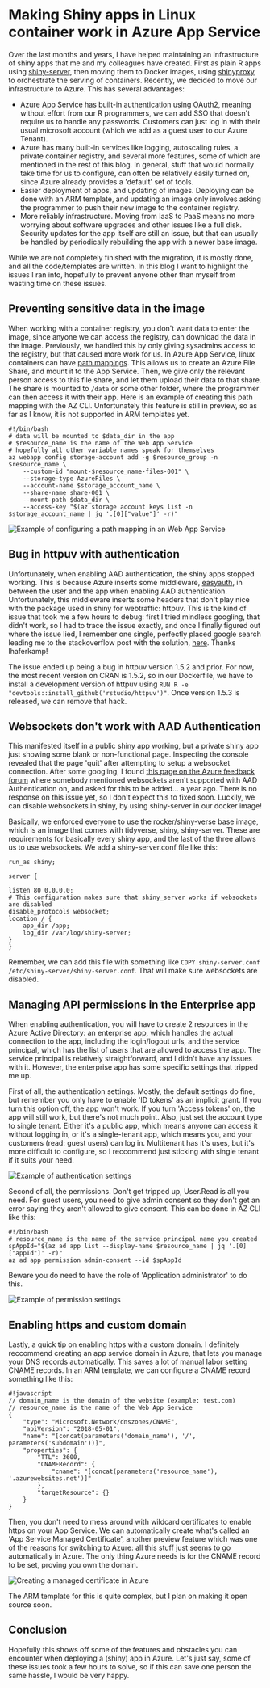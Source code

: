 # Making Shiny apps in Linux container work in Azure App Service

Over the last months and years, I have helped maintaining an infrastructure of shiny apps that me and my colleagues have created. First as plain R apps using [shiny-server](https://rstudio.com/products/shiny/shiny-server/), then moving them to Docker images, using [shinyproxy](https://www.shinyproxy.io/) to orchestrate the serving of containers. Recently, we decided to move our infrastructure to Azure. This has several advantages:

* Azure App Service has built-in authentication using OAuth2, meaning without effort from our R programmers, we can add SSO that doesn't require us to handle any passwords. Customers can just log in with their usual microsoft account (which we add as a guest user to our Azure Tenant).
* Azure has many built-in services like logging, autoscaling rules, a private container registry, and several more features, some of which are mentioned in the rest of this blog. In general, stuff that would normally take time for us to configure, can often be relatively easily turned on, since Azure already provides a 'default' set of tools.
* Easier deployment of apps, and updating of images. Deploying can be done with an ARM template, and updating an image only involves asking the programmer to push their new image to the container registry.
* More reliably infrastructure. Moving from IaaS to PaaS means no more worrying about software upgrades and other issues like a full disk. Security updates for the app itself are still an issue, but that can usually be handled by periodically rebuilding the app with a newer base image.

While we are not completely finished with the migration, it is mostly done, and all the code/templates are written. In this blog I want to highlight the issues I ran into, hopefully to prevent anyone other than myself from wasting time on these issues.

## Preventing sensitive data in the image

When working with a container registry, you don't want data to enter the image, since anyone we can access the registry, can download the data in the image. Previously, we handled this by only giving sysadmins access to the registry, but that caused more work for us. In Azure App Service, linux containers can have [path mappings](https://docs.microsoft.com/en-us/azure/app-service/containers/how-to-serve-content-from-azure-storage). This allows us to create an Azure File Share, and mount it to the App Service. Then, we give only the relevant person access to this file share, and let them upload their data to that share. The share is mounted to `/data` or some other folder, where the programmer can then access it with their app. Here is an example of creating this path mapping with the AZ CLI. Unfortunately this feature is still in preview, so as far as I know, it is not supported in ARM templates yet.

    #!/bin/bash
    # data will be mounted to $data_dir in the app
    # $resource_name is the name of the Web App Service
    # hopefully all other variable names speak for themselves
    az webapp config storage-account add -g $resource_group -n $resource_name \
        --custom-id "mount-$resource_name-files-001" \
        --storage-type AzureFiles \
        --account-name $storage_account_name \
        --share-name share-001 \
        --mount-path $data_dir \
        --access-key "$(az storage account keys list -n $storage_account_name | jq '.[0]["value"]' -r)"

![Example of configuring a path mapping in an Web App Service](../static/1-azureapps/pathmappings.png)

## Bug in httpuv with authentication

Unfortunately, when enabling AAD authentication, the shiny apps stopped working. This is because Azure inserts some middleware, [easyauth](https://github.com/cgillum/easyauth), in between the user and the app when enabling AAD authentication. Unfortunately, this middleware inserts some headers that don't play nice with the package used in shiny for webtraffic: httpuv. This is the kind of issue that took me a few hours to debug: first I tried mindless googling, that didn't work, so I had to trace the issue exactly, and once I finally figured out where the issue lied, I remember one single, perfectly placed google search leading me to the stackoverflow post with the solution, [here](https://stackoverflow.com/questions/56797036/how-do-i-get-shiny-server-to-working-with-azure-active-directory/58541479#58541479). Thanks lhaferkamp!

The issue ended up being a bug in httpuv version 1.5.2 and prior. For now, the most recent version on CRAN is 1.5.2, so in our Dockerfile, we have to install a development version of httpuv using `RUN R -e "devtools::install_github('rstudio/httpuv')"`. Once version 1.5.3 is released, we can remove that hack.

## Websockets don't work with AAD Authentication

This manifested itself in a public shiny app working, but a private shiny app just showing some blank or non-functional page. Inspecting the console revealed that the page 'quit' after attempting to setup a websocket connection. After some googling, I found [this page on the Azure feedback forum](https://feedback.azure.com/forums/169385-web-apps/suggestions/36489109-add-support-for-websocket-connections-when-aad-aut) where somebody mentioned websockets aren't supported with AAD Authentication on, and asked for this to be added... a year ago. There is no response on this issue yet, so I don't expect this to fixed soon. Luckily, we can disable websockets in shiny, by using shiny-server in our docker image!

Basically, we enforced everyone to use the [rocker/shiny-verse](https://hub.docker.com/r/rocker/shiny-verse) base image, which is an image that comes with tidyverse, shiny, shiny-server. These are requirements for basically every shiny app, and the last of the three allows us to use websockets. We add a shiny-server.conf file like this:

    run_as shiny;

    server {

    listen 80 0.0.0.0;
    # This configuration makes sure that shiny_server works if websockets are disabled
    disable_protocols websocket;
    location / {
        app_dir /app;
        log_dir /var/log/shiny-server;
    }
    }

Remember, we can add this file with something like `COPY shiny-server.conf /etc/shiny-server/shiny-server.conf`. That will make sure websockets are disabled.

## Managing API permissions in the Enterprise app

When enabling authentication, you will have to create 2 resources in the Azure Active Directory: an enterprise app, which handles the actual connection to the app, including the login/logout urls, and the service principal, which has the list of users that are allowed to access the app. The service principal is relatively straightforward, and I didn't have any issues with it. However, the enterprise app has some specific settings that tripped me up.

First of all, the authentication settings. Mostly, the default settings do fine, but remember you only have to enable 'ID tokens' as an implicit grant. If you turn this option off, the app won't work. If you turn 'Access tokens' on, the app will still work, but there's not much point. Also, just set the account type to single tenant. Either it's a public app, which means anyone can access it without logging in, or it's a single-tenant app, which means you, and your customers (read: guest users) can log in. Multitenant has it's uses, but it's more difficult to configure, so I reccommend just sticking with single tenant if it suits your need.

![Example of authentication settings](../static/1-azureapps/authentication.png)

Second of all, the permissions. Don't get tripped up, User.Read is all you need. For guest users, you need to give admin consent so they don't get an error saying they aren't allowed to give consent. This can be done in AZ CLI like this:

    #!/bin/bash
    # resource_name is the name of the service principal name you created
    spAppId="$(az ad app list --display-name $resource_name | jq '.[0]["appId"]' -r)"
    az ad app permission admin-consent --id $spAppId

Beware you do need to have the role of 'Application administrator' to do this.

![Example of permission settings](../static/1-azureapps/permissions.png)

## Enabling https and custom domain

Lastly, a quick tip on enabling https with a custom domain. I definitely reccommend creating an app service domain in Azure, that lets you manage your DNS records automatically. This saves a lot of manual labor setting CNAME records. In an ARM template, we can configure a CNAME record something like this:

    #!javascript
    // domain_name is the domain of the website (example: test.com)
    // resource_name is the name of the Web App Service
    {
        "type": "Microsoft.Network/dnszones/CNAME",
        "apiVersion": "2018-05-01",
        "name": "[concat(parameters('domain_name'), '/', parameters('subdomain'))]",
        "properties": {
            "TTL": 3600,
            "CNAMERecord": {
                "cname": "[concat(parameters('resource_name'), '.azurewebsites.net')]"
            },
            "targetResource": {}
        }
    }

Then, you don't need to mess around with wildcard certificates to enable https on your App Service. We can automatically create what's called an 'App Service Managed Certificate', another preview feature which was one of the reasons for switching to Azure: all this stuff just seems to go automatically in Azure. The only thing Azure needs is for the CNAME record to be set, proving you own the domain.

![Creating a managed certificate in Azure](../static/1-azureapps/managedcertificate.png)

The ARM template for this is quite complex, but I plan on making it open source soon.

## Conclusion

Hopefully this shows off some of the features and obstacles you can encounter when deploying a (shiny) app in Azure. Let's just say, some of these issues took a few hours to solve, so if this can save one person the same hassle, I would be very happy.
